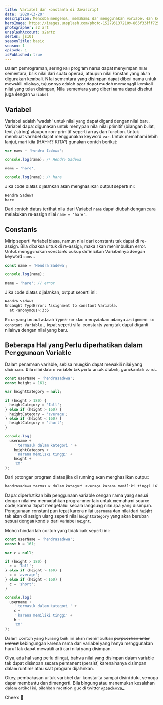 ```yaml
---
title: Variabel dan konstanta di Javascript
date: '2020-03-20'
description: Mencoba mengenal, memahami dan menggunakan variabel dan konstanta dalam javascript.
heroImage: https://images.unsplash.com/photo-1527931372109-865f33dff725?ixlib=rb-1.2.1&ixid=eyJhcHBfaWQiOjEyMDd9&auto=format&fit=crop&w=1351&q=80
photographer: s2 art
unsplashAccount: s2artz
series: js101
seasonTitle: basic
season: 1
episode: 1
isPublished: true
---
```


Dalam pemrograman, sering kali program harus dapat menyimpan nilai sementara, baik nilai dari suatu operasi, ataupun nilai konstan yang akan digunakan kembali. Nilai sementara yang disimpan dapat diberi nama untuk mewakili nilainya, tujuannya adalah agar dapat mudah memanggil kembali nilai yang telah disimpan, Nilai sementara yang diberi nama dapat disebut juga dengan `Variabel`.

## Variabel

Variabel adalah 'wadah' untuk nilai yang dapat diganti dengan nilai baru. Variabel dapat digunakan untuk menyipan nilai nilai primitif (bilangan bulat, text / string) ataupun non-primitif seperti array dan function. Untuk membuat variabel dapat menggunakan keyword `var`. Untuk memahami lebih lanjut, mari kita (HAH~!? KITA?) gunakan contoh berikut:

```js
var name = 'Hendra Sadewa';

console.log(name); // Hendra Sadewa

name = 'hare';

console.log(name); // hare
```

Jika code diatas dijalankan akan menghasilkan output seperti ini:

```bash
Hendra Sadewa
hare
```

Dari contoh diatas terlihat nilai dari Variabel `name` dapat diubah dengan cara melakukan re-assign nilai `name = 'hare'`.

## Constants

Mirip seperti Variabel biasa, namun nilai dari constants tak dapat di re-assign. Bila dipaksa untuk di re-assign, maka akan menimbulkan error. Untuk menggunakan constants cukup definisikan Variabelnya dengan keyword `const`.

```js
const name = 'Hendra Sadewa';

console.log(name);

name = 'hare'; // error
```

Jika code diatas dijalankan, output seperti ini:

```bash
Hendra Sadewa
Uncaught TypeError: Assignment to constant Variable.
  at <anonymous>:3:6
```

Error yang terjadi adalah `TypeError` dan menyatakan adanya `Assignment to constant Variable.`, tepat seperti sifat constants yang tak dapat diganti nilainya dengan nilai yang baru.

## Beberapa Hal yang Perlu diperhatikan dalam Penggunaan Variable

Dalam penamaan variable, sebisa mungkin dapat mewakili nilai yang disimpan. Bila nilai dalam variable tak perlu untuk diubah, gunakanlah `const`.

```js
const userName = 'hendrasadewa';
const height = 161;

var heightCategory = null;

if (height > 180) {
  heightCategory = 'Tall';
} else if (height > 160) {
  heightCategory = 'average';
} else if (height < 160) {
  heightCategory = 'short';
}

console.log(
  username +
    ' termasuk dalam kategori ' +
    heightCategory +
    ' karena memiliki tinggi' +
    height +
    'cm'
);
```

Dari potongan program diatas jika di running akan menghasilkan output:

```bash
hendrasadewa termasuk dalam kategori average karena memiliki tinggi 161cm
```

Dapat diperhatikan bila penggunaan variable dengan nama yang sesuai dengan nilainya memudahkan programmer lain untuk memahami source code, karena dapat mengetahui secara langsung nilai apa yang disimpan. Penggunaan constant pun tepat karena nilai `username` dan nilai dari `height` tak akan di assign ulang seperti nilai `heightCategory` yang akan berubah sesuai dengan kondisi dari variabel `height`.

Mohon hindari lah contoh yang tidak baik seperti ini:

```js
const userName = 'hendrasadewa';
const h = 161;

var c = null;

if (height > 180) {
  c = 'Tall';
} else if (height > 160) {
  c = 'average';
} else if (height < 160) {
  c = 'short';
}

console.log(
  username +
    ' termasuk dalam kategori ' +
    c +
    ' karena memiliki tinggi' +
    h +
    'cm'
);
```

Dalam contoh yang kurang baik ini akan menimbulkan ~~perpecahan antar ummat~~ kebingungan karena nama dari variabel yang hanya menggunakan huruf tak dapat mewakili arti dari nilai yang disimpan.

Oiya, ada hal yang perlu diingat, bahwa nilai yang disimpan dalam variable tak dapat disimpan secara permanent (persist) karena hanya disimpan dalam runtime atau saat program dijalankan.

Okey, pembahasan untuk variabel dan konstanta sampai disini dulu, semoga dapat membantu dan dimengerti. Bila bingung atau menemukan kesalahan dalam artikel ini, silahkan mention gue di twitter [@sadevva\_](https://twitter.com/sadevva_).

Cheers 🥂
